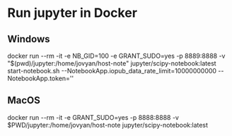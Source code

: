 # Run jupyter in Docker
## Windows
docker run --rm -it -e NB_GID=100 -e GRANT_SUDO=yes -p 8889:8888 -v "$(pwd)/jupyter:/home/jovyan/host-note" jupyter/scipy-notebook:latest start-notebook.sh --NotebookApp.iopub_data_rate_limit=10000000000 --NotebookApp.token=''

## MacOS
docker run --rm -it -e GRANT_SUDO=yes -p 8888:8888 -v $PWD/jupyter:/home/jovyan/host-note jupyter/scipy-notebook:latest
